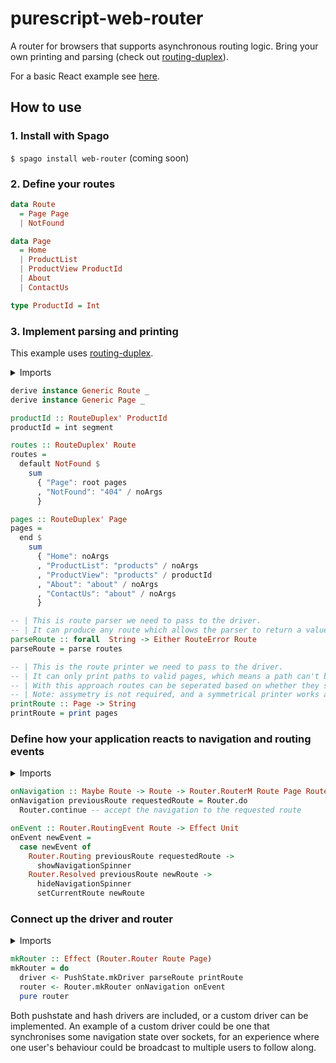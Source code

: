 # purescript-web-router

A router for browsers that supports asynchronous routing logic. Bring your own printing and parsing (check out [routing-duplex](https://github.com/natefaubion/purescript-routing-duplex)).

For a basic React example see [here](https://github.com/robertdp/purescript-web-router-example/tree/master/src).

## How to use

### 1. Install with Spago

`$ spago install web-router` (coming soon)

### 2. Define your routes

```purescript
data Route
  = Page Page
  | NotFound

data Page
  = Home
  | ProductList
  | ProductView ProductId
  | About
  | ContactUs

type ProductId = Int
```

### 3. Implement parsing and printing

This example uses [routing-duplex](https://github.com/natefaubion/purescript-routing-duplex).

<details>
<summary>Imports</summary>

```purescript
import Prelude hiding ((/))
import Data.Either (Either)
import Data.Generic.Rep (class Generic)
import Routing.Duplex (RouteDuplex', default, end, int, parse, print, root, segment)
import Routing.Duplex.Generic (noArgs, sum)
import Routing.Duplex.Generic.Syntax ((/))
import Routing.Duplex.Parser (RouteError)
```

</details>

```purescript
derive instance Generic Route _
derive instance Generic Page _

productId :: RouteDuplex' ProductId
productId = int segment

routes :: RouteDuplex' Route
routes =
  default NotFound $
    sum
      { "Page": root pages
      , "NotFound": "404" / noArgs
      }

pages :: RouteDuplex' Page
pages =
  end $
    sum
      { "Home": noArgs
      , "ProductList": "products" / noArgs
      , "ProductView": "products" / productId
      , "About": "about" / noArgs
      , "ContactUs": "about" / noArgs
      }

-- | This is route parser we need to pass to the driver.
-- | It can produce any route which allows the parser to return a value of `NotFound` instead of failing.
parseRoute :: forall  String -> Either RouteError Route
parseRoute = parse routes

-- | This is the route printer we need to pass to the driver.
-- | It can only print paths to valid pages, which means a path can't be produced for the `NotFound` route.
-- | With this approach routes can be seperated based on whether they should be a navigation target and have a URL.
-- | Note: assymetry is not required, and a symmetrical printer works as well.
printRoute :: Page -> String
printRoute = print pages
```

### Define how your application reacts to navigation and routing events

<details>
<summary>Imports</summary>

```purescript
import Web.Router as Router
```

</details>

```purescript
onNavigation :: Maybe Route -> Route -> Router.RouterM Route Page Router.Routing Router.Resolved Unit
onNavigation previousRoute requestedRoute = Router.do
  Router.continue -- accept the navigation to the requested route

onEvent :: Router.RoutingEvent Route -> Effect Unit
onEvent newEvent =
  case newEvent of
    Router.Routing previousRoute requestedRoute ->
      showNavigationSpinner
    Router.Resolved previousRoute newRoute ->
      hideNavigationSpinner
      setCurrentRoute newRoute
```

### Connect up the driver and router

<details>
<summary>Imports</summary>

```purescript
import Web.Router as Router
import Web.Router.Driver.PushState as PushState
```

</details>

```purescript
mkRouter :: Effect (Router.Router Route Page)
mkRouter = do
  driver <- PushState.mkDriver parseRoute printRoute
  router <- Router.mkRouter onNavigation onEvent
  pure router
```

Both pushstate and hash drivers are included, or a custom driver can be implemented. An example of a custom driver could be one that synchronises some navigation state over sockets, for an experience where one user's behaviour could be broadcast to multiple users to follow along.
